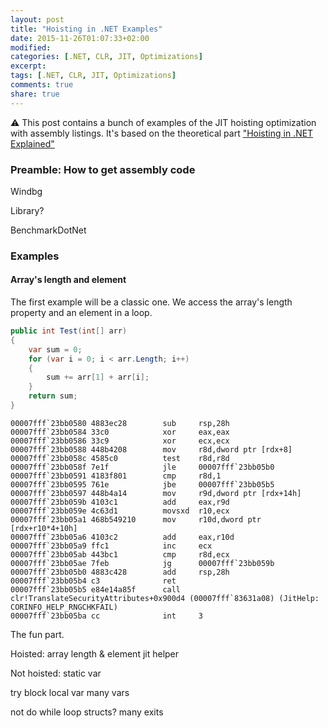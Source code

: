 ```yaml
---
layout: post
title: "Hoisting in .NET Examples"
date: 2015-11-26T01:07:33+02:00
modified:
categories: [.NET, CLR, JIT, Optimizations]
excerpt:
tags: [.NET, CLR, JIT, Optimizations]
comments: true
share: true
---
```


:warning: This post contains a bunch of examples of the JIT hoisting optimization with assembly listings. It's based on the theoretical part ["Hoisting in .NET Explained"][post-part1]

### Preamble: How to get assembly code

Windbg

Library?

BenchmarkDotNet

### Examples

#### Array's length and element

The first example will be a classic one. We access the array's length property and an element in a loop.

```csharp
public int Test(int[] arr)
{
    var sum = 0;
    for (var i = 0; i < arr.Length; i++)
    {
        sum += arr[1] + arr[i];
    }
    return sum;
}
```

```
00007fff`23bb0580 4883ec28        sub     rsp,28h
00007fff`23bb0584 33c0            xor     eax,eax
00007fff`23bb0586 33c9            xor     ecx,ecx
00007fff`23bb0588 448b4208        mov     r8d,dword ptr [rdx+8]
00007fff`23bb058c 4585c0          test    r8d,r8d
00007fff`23bb058f 7e1f            jle     00007fff`23bb05b0
00007fff`23bb0591 4183f801        cmp     r8d,1
00007fff`23bb0595 761e            jbe     00007fff`23bb05b5
00007fff`23bb0597 448b4a14        mov     r9d,dword ptr [rdx+14h]
00007fff`23bb059b 4103c1          add     eax,r9d
00007fff`23bb059e 4c63d1          movsxd  r10,ecx
00007fff`23bb05a1 468b549210      mov     r10d,dword ptr [rdx+r10*4+10h]
00007fff`23bb05a6 4103c2          add     eax,r10d
00007fff`23bb05a9 ffc1            inc     ecx
00007fff`23bb05ab 443bc1          cmp     r8d,ecx
00007fff`23bb05ae 7feb            jg      00007fff`23bb059b
00007fff`23bb05b0 4883c428        add     rsp,28h
00007fff`23bb05b4 c3              ret
00007fff`23bb05b5 e84e14a85f      call    clr!TranslateSecurityAttributes+0x900d4 (00007fff`83631a08) (JitHelp: CORINFO_HELP_RNGCHKFAIL)
00007fff`23bb05ba cc              int     3
```


The fun part.

Hoisted:
array length & element
jit helper



Not hoisted:
static var


try block
local var
many vars


not do while loop
structs?
many exits


  [post-part1]: https://alexandrnikitin.github.io/blog/hoisting-in-net-explained/
